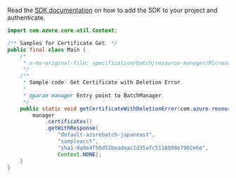 Read the [SDK documentation](https://github.com/Azure/azure-sdk-for-java/blob/azure-resourcemanager-batch_1.0.0/sdk/batch/azure-resourcemanager-batch/README.md) on how to add the SDK to your project and authenticate.

```java
import com.azure.core.util.Context;

/** Samples for Certificate Get. */
public final class Main {
    /*
     * x-ms-original-file: specification/batch/resource-manager/Microsoft.Batch/stable/2022-01-01/examples/CertificateGetWithDeletionError.json
     */
    /**
     * Sample code: Get Certificate with Deletion Error.
     *
     * @param manager Entry point to BatchManager.
     */
    public static void getCertificateWithDeletionError(com.azure.resourcemanager.batch.BatchManager manager) {
        manager
            .certificates()
            .getWithResponse(
                "default-azurebatch-japaneast",
                "sampleacct",
                "sha1-0a0e4f50d51beadeac1d35afc5116098e7902e6e",
                Context.NONE);
    }
}
```
